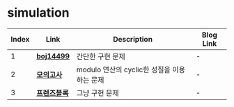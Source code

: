 # simulation
|Index|Link|Description|Blog Link|
|---|---|---|---|
|1|[**boj14499**](../src/baekjoon/boj14499)|간단한 구현 문제|-|
|2|[**모의고사**](../src/programmers/모의고사)|modulo 연산의 cyclic한 성질을 이용하는 문제|-|
|3|[**프렌즈블록**](../src/programmers/프렌즈블록)|그냥 구현 문제|-|
